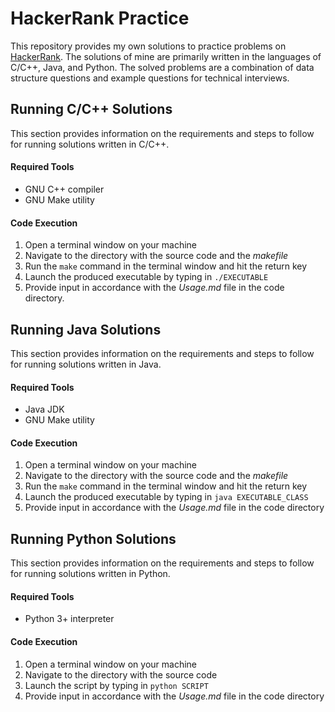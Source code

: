 # HackerRank Practice
This repository provides my own solutions to practice problems on [HackerRank](https://www.hackerrank.com).
The solutions of mine are primarily written in the languages of C/C++, Java, and Python. The solved
problems are a combination of data structure questions and example questions for technical interviews.

## Running C/C++ Solutions

This section provides information on the requirements
and steps to follow for running solutions written in C/C++.

#### Required Tools
- GNU C++ compiler
- GNU Make utility

#### Code Execution
1. Open a terminal window on your machine
2. Navigate to the directory with the source code and the _makefile_
3. Run the `make` command in the terminal window and hit the return key
4. Launch the produced executable by typing in `./EXECUTABLE`
5. Provide input in accordance with the _Usage.md_ file in the code directory.

## Running Java Solutions

This section provides information on the requirements
and steps to follow for running solutions written in Java.

#### Required Tools
- Java JDK
- GNU Make utility

#### Code Execution
1. Open a terminal window on your machine
2. Navigate to the directory with the source code and the _makefile_
3. Run the `make` command in the terminal window and hit the return key
4. Launch the produced executable by typing in `java EXECUTABLE_CLASS`
5. Provide input in accordance with the _Usage.md_ file in the code directory

## Running Python Solutions

This section provides information on the requirements
and steps to follow for running solutions written in Python.

#### Required Tools
- Python 3+ interpreter

#### Code Execution
1. Open a terminal window on your machine
2. Navigate to the directory with the source code
3. Launch the script by typing in `python SCRIPT`
4. Provide input in accordance with the _Usage.md_ file in the code directory
